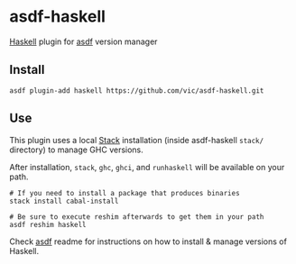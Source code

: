 # asdf-haskell

[Haskell](https://www.haskell.org) plugin for [asdf](https://github.com/asdf-vm/asdf) version manager


## Install

```shell
asdf plugin-add haskell https://github.com/vic/asdf-haskell.git
```

## Use

This plugin uses a local [Stack](https://haskellstack.org) installation
(inside asdf-haskell `stack/` directory) to manage GHC versions.

After installation, `stack`, `ghc`, `ghci`, and `runhaskell` will be available on your path.

```shell
# If you need to install a package that produces binaries
stack install cabal-install

# Be sure to execute reshim afterwards to get them in your path
asdf reshim haskell
```

Check [asdf](https://github.com/asdf-vm/asdf) readme for instructions on how to install & manage versions of Haskell.

